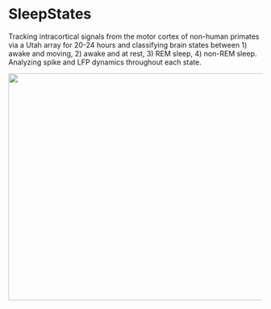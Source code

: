 # SleepStates

Tracking intracortical signals from the motor cortex of non-human primates via a Utah array for 20-24 hours and classifying brain states between 1) awake and moving, 2) awake and at rest, 3) REM sleep, 4) non-REM sleep. 
Analyzing spike and LFP dynamics throughout each state.  

<p align="center">
  <img width="645" height="450" src="https://github.com/richyyun/SleepStates/blob/main/Classification.png">
</p>
